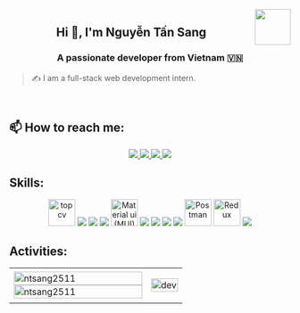 <!-- <img align="left" width="400" src="https://github.githubassets.com/images/modules/profile/profile-first-repo.svg" /> -->
<img align="right" width="64" src="https://avatars.githubusercontent.com/u/143112189?v=4&size=64" />
<!-- <img align="right" width="64" src="https://img.icons8.com/color/48/vietnam-circular.png" /> -->

<h2 align="center">Hi 👋, I'm Nguyễn Tấn Sang</h2>
<p align="center">
  <h3 align="center">A passionate developer from Vietnam 🇻🇳 </h3>
</p>

> ✍ I am a full-stack web development intern.

<br />


## 📫 How to reach me:

<p align="center">
  <a href="https://www.linkedin.com/in/sang-nguy%E1%BB%85n-2b2a5430a" target="_blank">
    <img src="https://img.icons8.com/fluent/48/000000/linkedin.png"/>
  </a>
  <a href="https://www.facebook.com/nguyen.tan.sang.117983" alt="Facebook">
    <img src="https://img.icons8.com/fluent/48/000000/facebook-new.png" target="_blank" />
  </a> 
  <a href="https://github.com/ntsang2511" alt="Github">
    <img src="https://img.icons8.com/fluent/48/000000/github.png"/>
  </a> 
  <a href="mailto:tansang25112003@gmail.com" alt="Email">
    <img src="https://img.icons8.com/fluent/48/000000/mailing.png"/>
  </a>
</p>

## Skills:
<p align="center">
  <img src="https://play-lh.googleusercontent.com/Shy9VB3CKUYUzyzcuJwmDiYZElFJsKYwj5v5X2s3fGfIlL6SzkbAz_sMX6ZX9Sk8JQ" alt="topcv" width="48" height="48"/> 
  <img src="https://img.icons8.com/color/48/000000/microsoft-sql-server.png"/>
  <img src="https://img.icons8.com/color/48/000000/mysql-logo.png"/>
  <img src="https://img.icons8.com/color/48/000000/mongodb.png"/>
  <img src="https://pbs.twimg.com/profile_images/1798056830041788417/HIapkjDx_400x400.jpg" alt="Material ui (MUI)" width="48" height="48"/>
  <img src="https://img.icons8.com/color/48/000000/git.png"/>
  <img src="https://img.icons8.com/color/48/000000/github-2.png"/>
  <img src="https://img.icons8.com/color/48/000000/visual-studio-code-2019.png"/>
  <img src="https://img.icons8.com/color/48/null/visual-studio--v2.png"/>
  <img src="https://img.icons8.com/?size=100&id=KIcFwp9MNQL5&format=png&color=e0531f" alt="Postman" width="48" height="48"/>
  <img src="https://img.icons8.com/?size=100&id=DgDldTbM9fXB&format=png&color=764abc" alt="Redux" width="48" height="48"/>
  <img src="https://img.icons8.com/color/48/000000/trello.png"/>
</p>

## Activities: 

<table style="width:100%;">
  <tr>
    <td>
      <img src="https://github-readme-stats.vercel.app/api/top-langs/?username=ntsang2511&bg_color=FFFFFF00&text_color=179fa3&layout=compact&hide=CSS&langs_count=10&custom_title=Top%20ngôn%20ngữ%20được%20dùng" alt="ntsang2511" width="100%"/>
      <img src="https://github-readme-stats.vercel.app/api?username=ntsang2511&count_private=true&include_all_commits=true&show_icons=true&theme=default&bg_color=FFFFFF00&text_color=179fa3&custom_title=Hoạt%20động%20trên%20Github&token=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" alt="ntsang2511" width="100%"/>
    </td>
    <td>
      <p align="center"> 
        <img src="https://media3.giphy.com/media/78XCFBGOlS6keY1Bil/giphy.gif?cid=6c09b952ynvoobaw4unu9jdwlcp7bdc08u3r90ibyi22pb5m&ep=v1_gifs_search&rid=giphy.gif&ct=g" alt="dev" width="100%"/>
      </p>
    </td>
  </tr>
</table>
